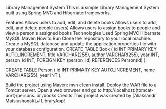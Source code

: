 Library Management System
This is a simple Library Management System built using Spring MVC and Hibernate frameworks.

Features
Allows users to add, edit, and delete books
Allows users to add, edit, and delete people (users)
Allows users to assign books to people and view a person's assigned books
Technologies Used
Spring MVC
Hibernate
MySQL
Maven
How to Run
Clone the repository to your local machine.
Create a MySQL database and update the application.properties file with your database configuration.
CREATE TABLE Book (
id INT PRIMARY KEY AUTO_INCREMENT,
title VARCHAR(255),
author VARCHAR(255),
year INT,
person_id INT,
FOREIGN KEY (person_id) REFERENCES Person(id)
);

CREATE TABLE Person (
id INT PRIMARY KEY AUTO_INCREMENT,
name VARCHAR(255),
year INT
);

Build the project using Maven: mvn clean install.
Deploy the WAR file to a Tomcat server.
Open a web browser and go to http://localhost:{tomcat-port}/persons. or /books
Credits
This project was created by [Aliaksandr Matsiushonak].# LibraryApp!
